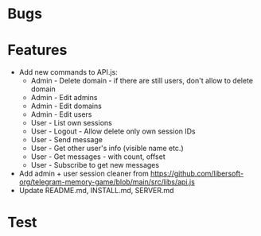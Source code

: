 # Bugs

# Features

- Add new commands to API.js:
  - Admin - Delete domain - if there are still users, don't allow to delete domain
  - Admin - Edit admins
  - Admin - Edit domains
  - Admin - Edit users
  - User - List own sessions
  - User - Logout - Allow delete only own session IDs
  - User - Send message
  - User - Get other user's info (visible name etc.)
  - User - Get messages - with count, offset
  - User - Subscribe to get new messages
- Add admin + user session cleaner from https://github.com/libersoft-org/telegram-memory-game/blob/main/src/libs/api.js
- Update README.md, INSTALL.md, SERVER.md

# Test
